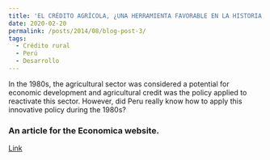 ```yaml
---
title: 'EL CRÉDITO AGRÍCOLA, ¿UNA HERRAMIENTA FAVORABLE EN LA HISTORIA DEL PERÚ?'
date: 2020-02-20
permalink: /posts/2014/08/blog-post-3/
tags:
  - Crédito rural
  - Perú
  - Desarrollo
---
```


In the 1980s, the agricultural sector was considered a potential for economic development and agricultural credit was the policy applied to reactivate this sector. However, did Peru really know how to apply this innovative policy during the 1980s?

### An article for the Economica website. 
[Link](https://economica.pe/credito-agricola/)

